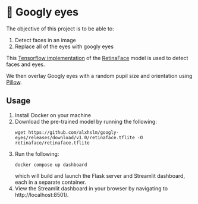 # :eyes: Googly eyes

The objective of this project is to be able to:
1. Detect faces in an image
2. Replace all of the eyes with googly eyes

This [Tensorflow implementation](https://github.com/serengil/retinaface) of the [RetinaFace](hhttps://openaccess.thecvf.com/content_CVPR_2020/papers/Deng_RetinaFace_Single-Shot_Multi-Level_Face_Localisation_in_the_Wild_CVPR_2020_paper.pdf) model is used to detect faces and eyes.

We then overlay Googly eyes with a random pupil size and orientation using [Pillow](https://pillow.readthedocs.io/en/stable/).

## Usage
1. Install Docker on your machine
2. Download the pre-trained model by running the following:
    ```
    wget https://github.com/alxhslm/googly-eyes/releases/download/v1.0/retinaface.tflite -O retinaface/retinaface.tflite
    ```
3. Run the following:
    ```
    docker compose up dashboard
    ```
    which will build and launch the Flask server and Streamlit dashboard, each in a separate container.
4. View the Streamlit dashboard in your browser by navigating to http://localhost:8501/.
